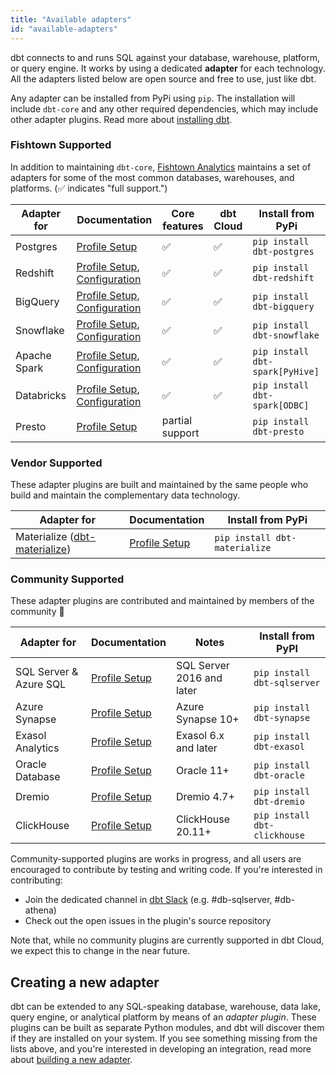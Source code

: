 ```yaml
---
title: "Available adapters"
id: "available-adapters"
---
```


dbt connects to and runs SQL against your database, warehouse, platform, or query engine. It works by using a dedicated **adapter** for each technology. All the adapters listed below are open source and free to use, just like dbt.

Any adapter can be installed from PyPi using `pip`. The installation will include `dbt-core` and any other required dependencies, which may include other adapter plugins. Read more about [installing dbt](dbt-cli/installation).

### Fishtown Supported

In addition to maintaining `dbt-core`, [Fishtown Analytics](https://github.com/fishtown-analytics) maintains a set of adapters for some of the most common databases, warehouses, and platforms. (✅ indicates "full support.")

| Adapter for  | Documentation | Core features | dbt Cloud | Install from PyPi |
| ------------ | ------------- | ------------- | --------- | ----------------- |
| Postgres     | [Profile Setup](postgres-profile) | ✅ | ✅  | `pip install dbt-postgres` |
| Redshift     | [Profile Setup](redshift-profile), [Configuration](redshift-configs) | ✅ | ✅  | `pip install dbt-redshift` |
| BigQuery     | [Profile Setup](bigquery-profile), [Configuration](bigquery-configs) | ✅  | ✅  | `pip install dbt-bigquery` |
| Snowflake    | [Profile Setup](snowflake-profile), [Configuration](snowflake-configs) | ✅ | ✅  | `pip install dbt-snowflake` |
| Apache Spark | [Profile Setup](spark-profile), [Configuration](spark-configs) | ✅ | ✅ | `pip install dbt-spark[PyHive]` |
| Databricks   | [Profile Setup](spark-profile#odbc), [Configuration](spark-configs#databricks-configurations) | ✅ | ✅ | `pip install dbt-spark[ODBC]` |
| Presto       | [Profile Setup](presto-profile) | partial support |  | `pip install dbt-presto` |

### Vendor Supported

These adapter plugins are built and maintained by the same people who build and maintain the complementary data technology.

| Adapter for  | Documentation | Install from PyPi |
| ------------ | ------------- | ----------------- |
| Materialize ([dbt-materialize](https://github.com/MaterializeInc/materialize/blob/main/misc/dbt-materialize))  | [Profile Setup](materialize-profile) | `pip install dbt-materialize` |

### Community Supported

These adapter plugins are contributed and maintained by members of the community 🌱

| Adapter for            | Documentation                         | Notes                     | Install from PyPI            |
|------------------------|---------------------------------------|---------------------------|------------------------------|
| SQL Server & Azure SQL | [Profile Setup](mssql-profile)        | SQL Server 2016 and later | `pip install dbt-sqlserver`  |
| Azure Synapse          | [Profile Setup](azuresynapse-profile) | Azure Synapse 10+         | `pip install dbt-synapse`    |
| Exasol Analytics       | [Profile Setup](exasol-profile)       | Exasol 6.x and later      | `pip install dbt-exasol`     |
| Oracle Database        | [Profile Setup](oracle-profile)       | Oracle 11+                | `pip install dbt-oracle`     |
| Dremio                 | [Profile Setup](dremio-profile)       | Dremio 4.7+               | `pip install dbt-dremio`     |
| ClickHouse             | [Profile Setup](clickhouse-profile)   | ClickHouse 20.11+         | `pip install dbt-clickhouse` |

Community-supported plugins are works in progress, and all users are encouraged to contribute by testing and writing code. If you're interested in contributing:
- Join the dedicated channel in [dbt Slack](https://community.getdbt.com/) (e.g. #db-sqlserver, #db-athena)
- Check out the open issues in the plugin's source repository

Note that, while no community plugins are currently supported in dbt Cloud, we expect this to change in the near future.

## Creating a new adapter

dbt can be extended to any SQL-speaking database, warehouse, data lake, query engine, or analytical platform by means of an _adapter plugin_. These plugins can be built as separate Python modules, and dbt will discover them if they are installed on your system. If you see something missing from the lists above, and you're interested in developing an integration, read more about [building a new adapter](building-a-new-adapter).
